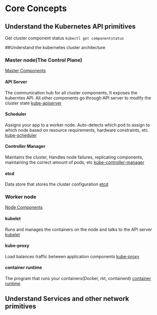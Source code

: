 # Core Concepts

## Understand the Kubernetes API primitives

Get cluster component status
`kubectl get componentstatus`

##Understand the kubernetes cluster architecture

### Master node(The Control Plane)
[Master Components](https://kubernetes.io/docs/concepts/overview/components/)

#### API Server
The communication hub for all cluster components, It exposes the kuberntes API.
All other components go through API server to modify the cluster state
[kube-apiserver](https://kubernetes.io/docs/reference/command-line-tools-reference/kube-apiserver/#kube-apiserver)


#### Scheduler
Assigns your  app to a worker node. Auto-detects which pod to assign to which node based on resource requirements, hardware constraints, etc.
[kube-scheduler](https://kubernetes.io/docs/reference/command-line-tools-reference/kube-scheduler/#kube-scheduler)

#### Controller Manager
Maintains the cluster, Handles node failures, replicating components, maintaining the correct amount of pods, etc
[kube-controller-manager](https://kubernetes.io/docs/reference/command-line-tools-reference/kube-controller-manager/)


#### etcd
Data store that stores the cluster configuration
[etcd](https://kubernetes.io/docs/concepts/overview/components/#etcd)

### Worker node
[Node Components](https://kubernetes.io/docs/concepts/overview/components/#etcd)

#### kubelet
Runs and manages the containers on the node and talks to the API server
[kubelet](https://kubernetes.io/docs/reference/command-line-tools-reference/kubelet/)

#### kube-proxy
Load balances traffic between application components
[kube-proxy](https://kubernetes.io/docs/reference/command-line-tools-reference/kube-proxy/)

#### container runtime
The program that runs your containers(Docker, rkt, containerd)
[container runtime](https://kubernetes.io/docs/concepts/overview/components/#container-runtime)

## Understand Services and other network primitives